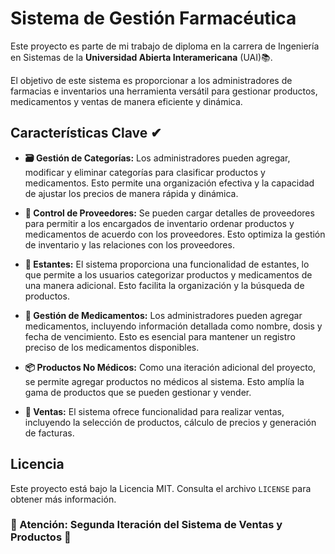 # Sistema de Gestión Farmacéutica

Este proyecto es parte de mi trabajo de diploma en la carrera de Ingeniería en Sistemas de la **Universidad Abierta Interamericana** (UAI)📚. 

El objetivo de este sistema es proporcionar a los administradores de farmacias e inventarios una herramienta versátil para gestionar productos, medicamentos y ventas de manera eficiente y dinámica.

## Características Clave ✔

- **🗃 Gestión de Categorías:** Los administradores pueden agregar, modificar y eliminar categorías para clasificar productos y medicamentos. Esto permite una organización efectiva y la capacidad de ajustar los precios de manera rápida y dinámica.

- **🚚 Control de Proveedores:** Se pueden cargar detalles de proveedores para permitir a los encargados de inventario ordenar productos y medicamentos de acuerdo con los proveedores. Esto optimiza la gestión de inventario y las relaciones con los proveedores.

- **🍱 Estantes:** El sistema proporciona una funcionalidad de estantes, lo que permite a los usuarios categorizar productos y medicamentos de una manera adicional. Esto facilita la organización y la búsqueda de productos.

- **💊 Gestión de Medicamentos:** Los administradores pueden agregar medicamentos, incluyendo información detallada como nombre, dosis y fecha de vencimiento. Esto es esencial para mantener un registro preciso de los medicamentos disponibles.

- **📦 Productos No Médicos:** Como una iteración adicional del proyecto, se permite agregar productos no médicos al sistema. Esto amplía la gama de productos que se pueden gestionar y vender.

- **🛒 Ventas:** El sistema ofrece funcionalidad para realizar ventas, incluyendo la selección de productos, cálculo de precios y generación de facturas.

## Licencia

Este proyecto está bajo la Licencia MIT. Consulta el archivo `LICENSE` para obtener más información.

### :rotating_light: Atención: Segunda Iteración del Sistema de Ventas y Productos :rotating_light:
